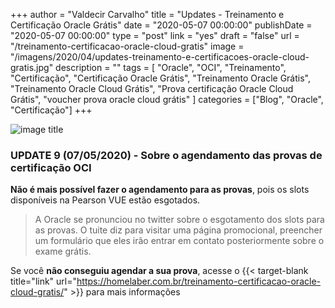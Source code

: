 +++
author = "Valdecir Carvalho"
title = "Updates - Treinamento e Certificação Oracle Grátis"
date = "2020-05-07 00:00:00"
publishDate = "2020-05-07 00:00:00"
type = "post"
link = "yes"
draft = "false"
url = "/treinamento-certificacao-oracle-cloud-gratis"
image = "/imagens/2020/04/updates-treinamento-e-certificacoes-oracle-cloud-gratis.jpg"
description = ""
tags = [
    "Oracle",
    "OCI",
    "Treinamento",
	"Certificação",
    "Certificação Oracle Grátis",
    "Treinamento Oracle Grátis",
    "Treinamento Oracle Cloud Grátis",
    "Prova certificação Oracle Cloud Grátis",
    "voucher prova oracle cloud grátis"
]
categories = ["Blog", "Oracle", "Certificação"]
+++

![image title](/imagens/2020/04/updates-treinamento-e-certificacoes-oracle-cloud-gratis.jpg)

### UPDATE 9 (07/05/2020) - Sobre o agendamento das provas de certificação OCI

 **Não é mais possível fazer o agendamento para as provas**, pois os slots disponíveis na Pearson VUE estão esgotados.

> A Oracle se pronunciou no twitter sobre o esgotamento dos slots para as provas. O tuite diz para visitar uma página promocional, preencher um formulário que eles irão entrar em contato posteriormente sobre o exame grátis.

Se você **não conseguiu agendar a sua prova**, acesse o {{< target-blank title="link" url="https://homelaber.com.br/treinamento-certificacao-oracle-cloud-gratis/" >}} para mais informações